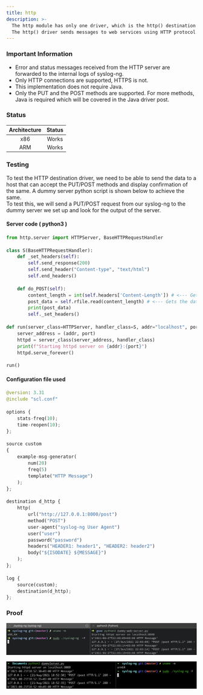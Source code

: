 ```yaml
---
title: http
description: >-
  The http module has only one driver, which is the http() destination driver.
  The http() driver sends messages to web services using HTTP protocol.
---
```


### Important Information

* Error and status messages received from the HTTP server are forwarded to the internal logs of syslog-ng.
* Only HTTP connections are supported, HTTPS is not.
* This implementation does not require Java.
* Only the PUT and the POST methods are supported. For more methods, Java is required which will be covered in the Java driver post.

### Status

| Architecture | Status |
| :----------: | :----: |
|      x86     |  Works |
|      ARM     |  Works |

### Testing

To test the HTTP destination driver, we need to be able to send the data to a host that can accept the PUT/POST methods and display confirmation of the same. A dummy server python script is shown below to achieve the same. \
To test this, we will send a PUT/POST request from our syslog-ng to the dummy server we set up and look for the output of the server.&#x20;

#### Server code ( python3 )&#x20;

```python
from http.server import HTTPServer, BaseHTTPRequestHandler

class S(BaseHTTPRequestHandler):
    def _set_headers(self):
        self.send_response(200)
        self.send_header("Content-type", "text/html")
        self.end_headers()

    def do_POST(self):
        content_length = int(self.headers['Content-Length']) # <--- Gets the size of data
        post_data = self.rfile.read(content_length) # <--- Gets the data itself
        print(post_data)
        self._set_headers()

def run(server_class=HTTPServer, handler_class=S, addr="localhost", port=8000):
    server_address = (addr, port)
    httpd = server_class(server_address, handler_class)
    print(f"Starting httpd server on {addr}:{port}")
    httpd.serve_forever()

run()
```

#### Configuration file used

```python
@version: 3.31
@include "scl.conf"

options {
    stats-freq(10);
    time-reopen(10);
};

source custom
{
    example-msg-generator(
        num(20)
        freq(5)
        template("HTTP Message")
    );
};

destination d_http {
    http(
        url("http://127.0.0.1:8000/post")
        method("POST")
        user-agent("syslog-ng User Agent")
        user("user")
        password("password")
        headers("HEADER1: header1", "HEADER2: header2")
        body("${ISODATE} ${MESSAGE}")
    );
};

log {
    source(custom);
    destination(d_http);
};
```

### Proof

![http() destination driver tested on macOS (x86)](</assets/images/Screenshot 2021-06-27 at 10.05.23 PM.png>)

![http() destination driver tested on macOS (ARM)](</assets/images/Screen Shot 2021-08-21 at 6.52.45 PM.png>)
